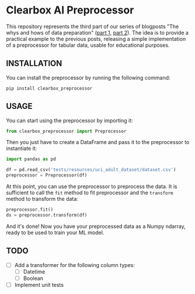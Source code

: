 # Clearbox AI Preprocessor

This repository represents the third part of our series of blogposts "The whys and hows of data preparation" ([part 1](https://www.clearbox.ai/blog/2022-01-25-the-whys-and-hows-of-data-preparation), [part 2](https://www.clearbox.ai/blog/2022-02-22-the-whys-and-hows-of-data-preparation-part-2)). The idea is to provide a practical example to the previous posts, releasing a simple implementation of a preprocessor for tabular data, usable for educational purposes.

## INSTALLATION

You can install the preprocessor by running the following command:

`pip install clearbox_preprocessor`

## USAGE

You can start using the preprocessor by importing it:

```python
from clearbox_preprocessor import Preprocessor
```
Then you just have to create a DataFrame and pass it to the preprocessor to instantiate it:

```python
import pandas as pd

df = pd.read_csv('tests/resources/uci_adult_dataset/dataset.csv')
preprocessor = Preprocessor(df)
```
At this point, you can use the preprocessor to preprocess the data. It is sufficient to call the `fit` method to fit preprocessor and the `transform` method to transform the data:

```python
preprocessor.fit()
ds = preprocessor.transform(df)
```

And it's done! Now you have your preprocessed data as a Numpy ndarray, ready to be used to train your ML model.

## TODO

- [ ] Add a transformer for the following column types:
    - [ ] Datetime
    - [ ] Boolean
- [ ] Implement unit tests

